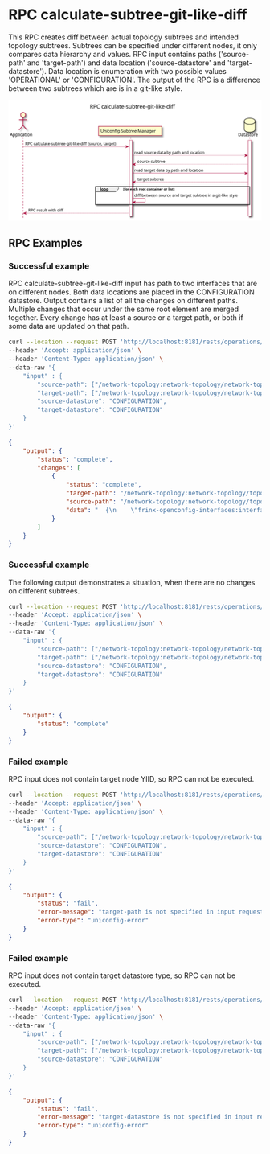 # RPC calculate-subtree-git-like-diff

This RPC creates diff between actual topology subtrees and intended
topology subtrees. Subtrees can be specified under different nodes, it
only compares data hierarchy and values. RPC input contains paths
('source-path' and 'target-path') and data location ('source-datastore'
and 'target-datastore'). Data location is enumeration with two possible
values 'OPERATIONAL' or 'CONFIGURATION'. The output of the RPC is a
difference between two subtrees which are is in a git-like style.

![RPC calculate-subtree-git-like-diff](RPC_calculate-subtree-git-like-diff-RPC_calculate_subtree_git_like_diff.svg)

## RPC Examples

### Successful example

RPC calculate-subtree-git-like-diff input has path to two interfaces
that are on different nodes. Both data locations are placed in the
CONFIGURATION datastore. Output contains a list of all the changes on
different paths. Multiple changes that occur under the same root element
are merged together. Every change has at least a source or a target
path, or both if some data are updated on that path.

```bash RPC Request
curl --location --request POST 'http://localhost:8181/rests/operations/uniconfig-manager:calculate-subtree-git-like-diff' \
--header 'Accept: application/json' \
--header 'Content-Type: application/json' \
--data-raw '{
    "input" : {
        "source-path": ["/network-topology:network-topology/network-topology:topology=uniconfig/network-topology:node=XR5/frinx-uniconfig-topology:configuration/frinx-openconfig-interfaces:interfaces/frinx-openconfig-interfaces:interface=MgmtEth0%2F0%2FCPU0%2F0"],
        "target-path": ["/network-topology:network-topology/network-topology:topology=uniconfig/network-topology:node=XR6/frinx-uniconfig-topology:configuration/frinx-openconfig-interfaces:interfaces/frinx-openconfig-interfaces:interface=MgmtEth0%2F0%2FCPU0%2F0"],
        "source-datastore": "CONFIGURATION",
        "target-datastore": "CONFIGURATION"
    }
}'
```

```json RPC Response, Status: 200
{
    "output": {
        "status": "complete",
        "changes": [
            {
                "status": "complete",
                "target-path": "/network-topology:network-topology/topology=uniconfig/node=XR6/frinx-uniconfig-topology:configuration/frinx-openconfig-interfaces:interfaces",
                "source-path": "/network-topology:network-topology/topology=uniconfig/node=XR5/frinx-uniconfig-topology:configuration/frinx-openconfig-interfaces:interfaces",
                "data": "  {\n    \"frinx-openconfig-interfaces:interfaces\": {\n      \"interface\": [\n        {\n          \"key\":\"MgmtEth0/0/CPU0/0\",\n          \"subinterfaces\": {\n            \"subinterface\": [\n              {\n                \"key\":\"0\",\n                \"frinx-openconfig-if-ip:ipv4\": {\n                  \"addresses\": {\n                    \"address\": [\n-                     {\n-                       \"ip\":\"192.168.1.212\",\n-                       \"config\": {\n-                         \"prefix-length\":\"24\",\n-                         \"ip\":\"192.168.1.212\"\n-                       }\n-                     },\n+                     {\n+                       \"ip\":\"192.168.1.214\",\n+                       \"config\": {\n+                         \"prefix-length\":\"27\",\n+                         \"ip\":\"192.168.1.214\"\n+                       }\n+                     }\n                    ]\n                  }\n                },\n                \"config\": {\n                  \"enabled\": {\n                    \"actual\": {\n                      \"frinx-openconfig-interfaces:enabled\":\"false\"\n                    },\n                    \"intended\": {\n                      \"frinx-openconfig-interfaces:enabled\":\"true\"\n                    }\n                  },\n-                 \"frinx-openconfig-interfaces:index\":\"15\",\n+                 \"frinx-openconfig-interfaces:index\":\"0\"\n                }\n              }\n            ]\n          },\n          \"config\": {\n-           \"frinx-openconfig-interfaces:enabled\":\"false\",\n+           \"frinx-openconfig-interfaces:enabled\":\"true\"\n          }\n        }\n      ]\n    }\n  }\n"
            }
        ]
    }
}
```

### Successful example

The following output demonstrates a situation, when there are no changes
on different subtrees.

```bash RPC Request
curl --location --request POST 'http://localhost:8181/rests/operations/uniconfig-manager:calculate-subtree-git-like-diff' \
--header 'Accept: application/json' \
--header 'Content-Type: application/json' \
--data-raw '{
    "input" : {
        "source-path": ["/network-topology:network-topology/network-topology:topology=uniconfig/network-topology:node=XR5/frinx-uniconfig-topology:configuration/frinx-openconfig-interfaces:interfaces/frinx-openconfig-interfaces:interface=GigabitEthernet0%2F0%2F0%2F0"],
        "target-path": ["/network-topology:network-topology/network-topology:topology=uniconfig/network-topology:node=XR6/frinx-uniconfig-topology:configuration/frinx-openconfig-interfaces:interfaces/frinx-openconfig-interfaces:interface=GigabitEthernet0%2F0%2F0%2F0"],
        "source-datastore": "CONFIGURATION",
        "target-datastore": "CONFIGURATION"
    }
}'
```

```json RPC Response, Status: 200
{
    "output": {
        "status": "complete"
    }
}
```

### Failed example

RPC input does not contain target node YIID, so RPC can not be executed.

```bash RPC Request
curl --location --request POST 'http://localhost:8181/rests/operations/uniconfig-manager:calculate-subtree-git-like-diff' \
--header 'Accept: application/json' \
--header 'Content-Type: application/json' \
--data-raw '{
    "input" : {
        "source-path": ["/network-topology:network-topology/network-topology:topology=uniconfig/network-topology:node=R1/frinx-uniconfig-topology:configuration/frinx-openconfig-interfaces:interfaces/frinx-openconfig-interfaces:interface=GigabitEthernet0%2F0%2F0%2F0"],
        "source-datastore": "CONFIGURATION",
        "target-datastore": "CONFIGURATION"
    }
}'
```

```json RPC Response, Status: 200
{
    "output": {
        "status": "fail",
        "error-message": "target-path is not specified in input request",
        "error-type": "uniconfig-error"
    }
}
```

### Failed example

RPC input does not contain target datastore type, so RPC can not be
executed.

```bash RPC Request
curl --location --request POST 'http://localhost:8181/rests/operations/uniconfig-manager:calculate-subtree-git-like-diff' \
--header 'Accept: application/json' \
--header 'Content-Type: application/json' \
--data-raw '{
    "input" : {
        "source-path": ["/network-topology:network-topology/network-topology:topology=uniconfig/network-topology:node=R1/frinx-uniconfig-topology:configuration/frinx-openconfig-interfaces:interfaces/frinx-openconfig-interfaces:interface=GigabitEthernet0%2F0%2F0%2F0"],
        "target-path": ["/network-topology:network-topology/network-topology:topology=uniconfig/network-topology:node=R2/frinx-uniconfig-topology:configuration/frinx-openconfig-interfaces:interfaces/frinx-openconfig-interfaces:interface=GigabitEthernet0%2F0%2F0%2F0"],
        "source-datastore": "CONFIGURATION"
    }
}'
```

```json RPC Response, Status: 200
{
    "output": {
        "status": "fail",
        "error-message": "target-datastore is not specified in input request",
        "error-type": "uniconfig-error"
    }
}
```
